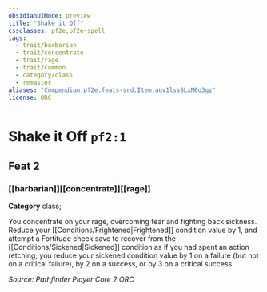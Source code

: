 ```yaml
---
obsidianUIMode: preview
title: "Shake it Off"
cssclasses: pf2e,pf2e-spell
tags:
  - trait/barbarian
  - trait/concentrate
  - trait/rage
  - trait/common
  - category/class
  - remaster
aliases: "Compendium.pf2e.feats-srd.Item.auv1lss6LxM0q3gz"
license: ORC
---
```

# Shake it Off `pf2:1`
## Feat 2
### [[barbarian]][[concentrate]][[rage]]

**Category** class; 




You concentrate on your rage, overcoming fear and fighting back sickness. Reduce your [[Conditions/Frightened|Frightened]] condition value by 1, and attempt a Fortitude check save to recover from the [[Conditions/Sickened|Sickened]] condition as if you had spent an action retching; you reduce your sickened condition value by 1 on a failure (but not on a critical failure), by 2 on a success, or by 3 on a critical success.

*Source: Pathfinder Player Core 2*
*ORC*
